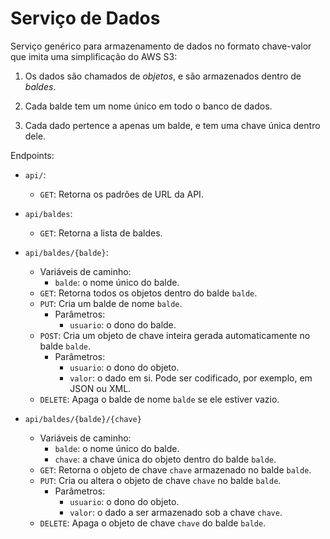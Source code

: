 # Serviço de Dados
Serviço genérico para armazenamento de dados no formato chave-valor que imita uma simplificação do AWS S3:

1. Os dados são chamados de _objetos_, e são armazenados dentro de _baldes_.

2. Cada balde tem um nome único em todo o banco de dados.

3. Cada dado pertence a apenas um balde, e tem uma chave única dentro dele.

Endpoints:
- `api/`:
  - `GET`: Retorna os padrões de URL da API.


- `api/baldes`:
  - `GET`: Retorna a lista de baldes.


- `api/baldes/{balde}`:
  - Variáveis de caminho:
    - `balde`: o nome único do balde.
  - `GET`: Retorna todos os objetos dentro do balde `balde`.
  - `PUT`: Cria um balde de nome `balde`.
    - Parâmetros:
      - `usuario`: o dono do balde.
  - `POST`: Cria um objeto de chave inteira gerada automaticamente no balde `balde`.
    - Parâmetros:
      - `usuario`: o dono do objeto.
      - `valor`: o dado em si.
      Pode ser codificado, por exemplo, em JSON ou XML.
  - `DELETE`: Apaga o balde de nome `balde` se ele estiver vazio.


- `api/baldes/{balde}/{chave}`
  - Variáveis de caminho:
    - `balde`: o nome único do balde.
    - `chave`: a chave única do objeto dentro do balde `balde`.
  - `GET`: Retorna o objeto de chave `chave` armazenado no balde `balde`.
  - `PUT`: Cria ou altera o objeto de chave `chave` no balde `balde`.
    - Parâmetros:
      - `usuario`: o dono do objeto.
      - `valor`: o dado a ser armazenado sob a chave `chave`.
  - `DELETE`: Apaga o objeto de chave `chave` do balde `balde`.
